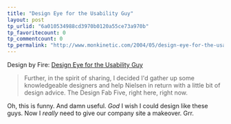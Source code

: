 ```yaml
---
title: "Design Eye for the Usability Guy"
layout: post
tp_urlid: "6a010534988cd3970b0120a55ce73a970b"
tp_favoritecount: 0
tp_commentcount: 0
tp_permalink: "http://www.monkinetic.com/2004/05/design-eye-for-the-usability-guy.html"
---
```

Design by Fire: <a href="http://www.designbyfire.com/000094.html">Design Eye for the Usability Guy</a>
> Further, in the spirit of sharing, I decided I&#39;d gather up some knowledgeable designers and help Nielsen in return with a little bit of design advice. The Design Fab Five, right here, right now.

Oh, this is funny. And damn useful. *God* I wish I could design like these guys. Now I *really* need to give our company site a makeover. Grr.
